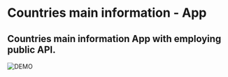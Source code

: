 # Countries main information - App

## Countries main information App with employing public API.

![DEMO](https://elenvlass.github.io/goit-js-hw-12-countries/)
